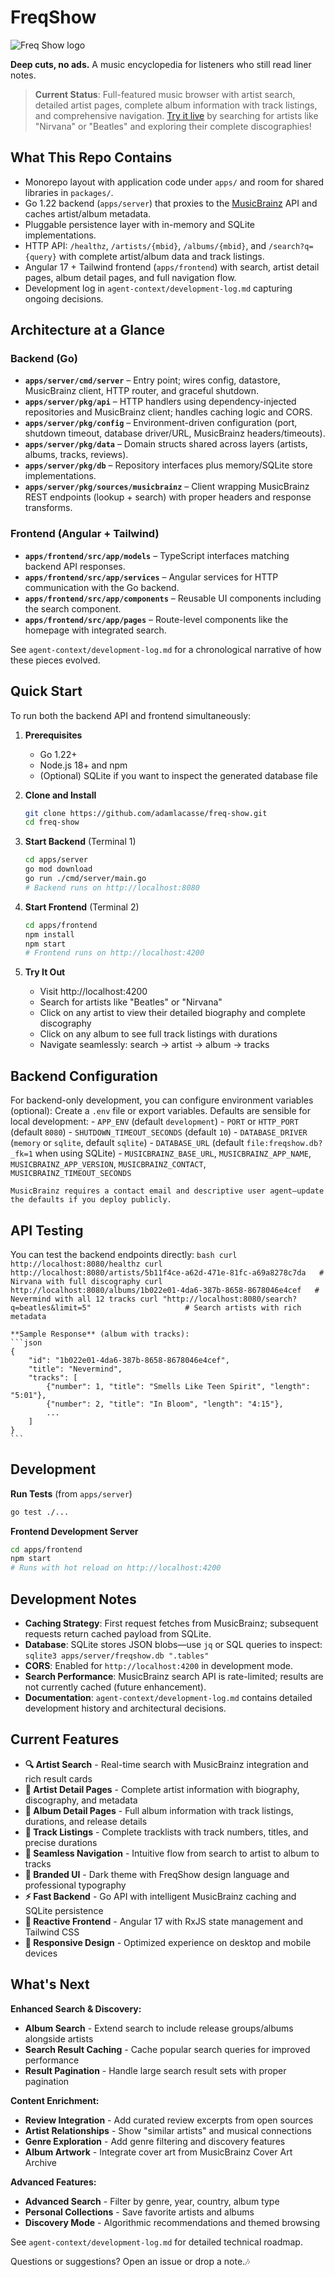 # FreqShow

![Freq Show logo](docs/img/freq-show_logo.png)

**Deep cuts, no ads.** A music encyclopedia for listeners who still read liner notes.

> **Current Status**: Full-featured music browser with artist search, detailed artist pages, complete album information with track listings, and comprehensive navigation. [Try it live](#quick-start) by searching for artists like "Nirvana" or "Beatles" and exploring their complete discographies!

## What This Repo Contains
- Monorepo layout with application code under `apps/` and room for shared libraries in `packages/`.
- Go 1.22 backend (`apps/server`) that proxies to the [MusicBrainz](https://musicbrainz.org/doc/Development/XML_Web_Service/Version_2) API and caches artist/album metadata.
- Pluggable persistence layer with in-memory and SQLite implementations.
- HTTP API: `/healthz`, `/artists/{mbid}`, `/albums/{mbid}`, and `/search?q={query}` with complete artist/album data and track listings.
- Angular 17 + Tailwind frontend (`apps/frontend`) with search, artist detail pages, album detail pages, and full navigation flow.
- Development log in `agent-context/development-log.md` capturing ongoing decisions.

## Architecture at a Glance

### Backend (Go)
- **`apps/server/cmd/server`** – Entry point; wires config, datastore, MusicBrainz client, HTTP router, and graceful shutdown.
- **`apps/server/pkg/api`** – HTTP handlers using dependency-injected repositories and MusicBrainz client; handles caching logic and CORS.
- **`apps/server/pkg/config`** – Environment-driven configuration (port, shutdown timeout, database driver/URL, MusicBrainz headers/timeouts).
- **`apps/server/pkg/data`** – Domain structs shared across layers (artists, albums, tracks, reviews).
- **`apps/server/pkg/db`** – Repository interfaces plus memory/SQLite store implementations.
- **`apps/server/pkg/sources/musicbrainz`** – Client wrapping MusicBrainz REST endpoints (lookup + search) with proper headers and response transforms.

### Frontend (Angular + Tailwind)
- **`apps/frontend/src/app/models`** – TypeScript interfaces matching backend API responses.
- **`apps/frontend/src/app/services`** – Angular services for HTTP communication with the Go backend.
- **`apps/frontend/src/app/components`** – Reusable UI components including the search component.
- **`apps/frontend/src/app/pages`** – Route-level components like the homepage with integrated search.

See `agent-context/development-log.md` for a chronological narrative of how these pieces evolved.

## Quick Start

To run both the backend API and frontend simultaneously:

1. **Prerequisites**
	- Go 1.22+
	- Node.js 18+ and npm
	- (Optional) SQLite if you want to inspect the generated database file

2. **Clone and Install**
	```bash
	git clone https://github.com/adamlacasse/freq-show.git
	cd freq-show
	```

3. **Start Backend** (Terminal 1)
	```bash
	cd apps/server
	go mod download
	go run ./cmd/server/main.go
	# Backend runs on http://localhost:8080
	```

4. **Start Frontend** (Terminal 2)
	```bash
	cd apps/frontend
	npm install
	npm start
	# Frontend runs on http://localhost:4200
	```

5. **Try It Out**
	- Visit http://localhost:4200
	- Search for artists like "Beatles" or "Nirvana"
	- Click on any artist to view their detailed biography and complete discography
	- Click on any album to see full track listings with durations
	- Navigate seamlessly: search → artist → album → tracks

## Backend Configuration

For backend-only development, you can configure environment variables (optional):
	Create a `.env` file or export variables. Defaults are sensible for local development:
	- `APP_ENV` (default `development`)
	- `PORT` or `HTTP_PORT` (default `8080`)
	- `SHUTDOWN_TIMEOUT_SECONDS` (default `10`)
	- `DATABASE_DRIVER` (`memory` or `sqlite`, default `sqlite`)
	- `DATABASE_URL` (default `file:freqshow.db?_fk=1` when using SQLite)
	- `MUSICBRAINZ_BASE_URL`, `MUSICBRAINZ_APP_NAME`, `MUSICBRAINZ_APP_VERSION`, `MUSICBRAINZ_CONTACT`, `MUSICBRAINZ_TIMEOUT_SECONDS`

	MusicBrainz requires a contact email and descriptive user agent—update the defaults if you deploy publicly.

## API Testing

You can test the backend endpoints directly:
	```bash
	curl http://localhost:8080/healthz
	curl http://localhost:8080/artists/5b11f4ce-a62d-471e-81fc-a69a8278c7da   # Nirvana with full discography
	curl http://localhost:8080/albums/1b022e01-4da6-387b-8658-8678046e4cef   # Nevermind with all 12 tracks
	curl "http://localhost:8080/search?q=beatles&limit=5"                     # Search artists with rich metadata
	```
	
	**Sample Response** (album with tracks):
	```json
	{
		"id": "1b022e01-4da6-387b-8658-8678046e4cef",
		"title": "Nevermind",
		"tracks": [
			{"number": 1, "title": "Smells Like Teen Spirit", "length": "5:01"},
			{"number": 2, "title": "In Bloom", "length": "4:15"},
			...
		]
	}
	```

## Development

**Run Tests** (from `apps/server`)
```bash
go test ./...
```

**Frontend Development Server**
```bash
cd apps/frontend
npm start
# Runs with hot reload on http://localhost:4200
```

## Development Notes
- **Caching Strategy**: First request fetches from MusicBrainz; subsequent requests return cached payload from SQLite.
- **Database**: SQLite stores JSON blobs—use `jq` or SQL queries to inspect: `sqlite3 apps/server/freqshow.db ".tables"`
- **CORS**: Enabled for `http://localhost:4200` in development mode.
- **Search Performance**: MusicBrainz search API is rate-limited; results are not currently cached (future enhancement).
- **Documentation**: `agent-context/development-log.md` contains detailed development history and architectural decisions.

## Current Features

- **🔍 Artist Search** - Real-time search with MusicBrainz integration and rich result cards
- **👤 Artist Detail Pages** - Complete artist information with biography, discography, and metadata
- **💽 Album Detail Pages** - Full album information with track listings, durations, and release details
- **🎵 Track Listings** - Complete tracklists with track numbers, titles, and precise durations
- **🧭 Seamless Navigation** - Intuitive flow from search to artist to album to tracks
- **🎨 Branded UI** - Dark theme with FreqShow design language and professional typography  
- **⚡ Fast Backend** - Go API with intelligent MusicBrainz caching and SQLite persistence
- **🔄 Reactive Frontend** - Angular 17 with RxJS state management and Tailwind CSS
- **📱 Responsive Design** - Optimized experience on desktop and mobile devices

## What's Next

**Enhanced Search & Discovery:**
- **Album Search** - Extend search to include release groups/albums alongside artists
- **Search Result Caching** - Cache popular search queries for improved performance
- **Result Pagination** - Handle large search result sets with proper pagination

**Content Enrichment:**
- **Review Integration** - Add curated review excerpts from open sources
- **Artist Relationships** - Show "similar artists" and musical connections  
- **Genre Exploration** - Add genre filtering and discovery features
- **Album Artwork** - Integrate cover art from MusicBrainz Cover Art Archive

**Advanced Features:**
- **Advanced Search** - Filter by genre, year, country, album type
- **Personal Collections** - Save favorite artists and albums
- **Discovery Mode** - Algorithmic recommendations and themed browsing

See `agent-context/development-log.md` for detailed technical roadmap.

Questions or suggestions? Open an issue or drop a note.🎶
